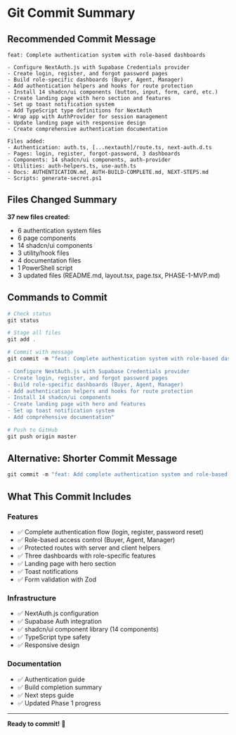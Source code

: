 # Git Commit Summary

## Recommended Commit Message

```
feat: Complete authentication system with role-based dashboards

- Configure NextAuth.js with Supabase Credentials provider
- Create login, register, and forgot password pages
- Build role-specific dashboards (Buyer, Agent, Manager)
- Add authentication helpers and hooks for route protection
- Install 14 shadcn/ui components (button, input, form, card, etc.)
- Create landing page with hero section and features
- Set up toast notification system
- Add TypeScript type definitions for NextAuth
- Wrap app with AuthProvider for session management
- Update landing page with responsive design
- Create comprehensive authentication documentation

Files added:
- Authentication: auth.ts, [...nextauth]/route.ts, next-auth.d.ts
- Pages: login, register, forgot-password, 3 dashboards
- Components: 14 shadcn/ui components, auth-provider
- Utilities: auth-helpers.ts, use-auth.ts
- Docs: AUTHENTICATION.md, AUTH-BUILD-COMPLETE.md, NEXT-STEPS.md
- Scripts: generate-secret.ps1
```

## Files Changed Summary

**37 new files created:**
- 6 authentication system files
- 6 page components
- 14 shadcn/ui components
- 3 utility/hook files
- 4 documentation files
- 1 PowerShell script
- 3 updated files (README.md, layout.tsx, page.tsx, PHASE-1-MVP.md)

## Commands to Commit

```powershell
# Check status
git status

# Stage all files
git add .

# Commit with message
git commit -m "feat: Complete authentication system with role-based dashboards

- Configure NextAuth.js with Supabase Credentials provider
- Create login, register, and forgot password pages  
- Build role-specific dashboards (Buyer, Agent, Manager)
- Add authentication helpers and hooks for route protection
- Install 14 shadcn/ui components
- Create landing page with hero and features
- Set up toast notification system
- Add comprehensive documentation"

# Push to GitHub
git push origin master
```

## Alternative: Shorter Commit Message

```powershell
git commit -m "feat: Add complete authentication system and role-based dashboards"
```

## What This Commit Includes

### Features
- ✅ Complete authentication flow (login, register, password reset)
- ✅ Role-based access control (Buyer, Agent, Manager)
- ✅ Protected routes with server and client helpers
- ✅ Three dashboards with role-specific features
- ✅ Landing page with hero section
- ✅ Toast notifications
- ✅ Form validation with Zod

### Infrastructure
- ✅ NextAuth.js configuration
- ✅ Supabase Auth integration
- ✅ shadcn/ui component library (14 components)
- ✅ TypeScript type safety
- ✅ Responsive design

### Documentation
- ✅ Authentication guide
- ✅ Build completion summary
- ✅ Next steps guide
- ✅ Updated Phase 1 progress

---

**Ready to commit!** 🎉
